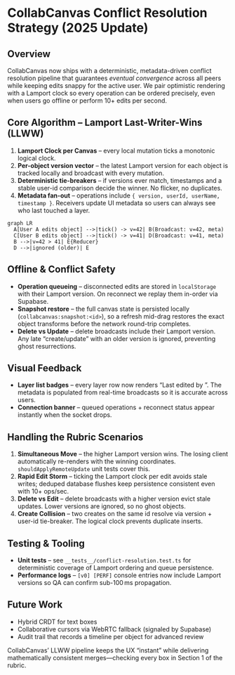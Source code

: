 # CollabCanvas Conflict Resolution Strategy (2025 Update)

## Overview
CollabCanvas now ships with a deterministic, metadata-driven conflict resolution pipeline that guarantees *eventual convergence* across all peers while keeping edits snappy for the active user. We pair optimistic rendering with a Lamport clock so every operation can be ordered precisely, even when users go offline or perform 10+ edits per second.

## Core Algorithm – Lamport Last-Writer-Wins (LLWW)

1. **Lamport Clock per Canvas** – every local mutation ticks a monotonic logical clock.
2. **Per-object version vector** – the latest Lamport version for each object is tracked locally and broadcast with every mutation.
3. **Deterministic tie-breakers** – if versions ever match, timestamps and a stable user-id comparison decide the winner. No flicker, no duplicates.
4. **Metadata fan-out** – operations include `{ version, userId, userName, timestamp }`. Receivers update UI metadata so users can always see who last touched a layer.

```mermaid
graph LR
  A[User A edits object] -->|tick() -> v=42| B(Broadcast: v=42, meta)
  C[User B edits object] -->|tick() -> v=41| D(Broadcast: v=41, meta)
  B -->|v=42 > 41| E{Reducer}
  D -->|ignored (older)| E
```

## Offline & Conflict Safety
- **Operation queueing** – disconnected edits are stored in `localStorage` with their Lamport version. On reconnect we replay them in-order via Supabase.
- **Snapshot restore** – the full canvas state is persisted locally (`collabcanvas:snapshot:<id>`), so a refresh mid-drag restores the exact object transforms before the network round-trip completes.
- **Delete vs Update** – delete broadcasts include their Lamport version. Any late “create/update” with an older version is ignored, preventing ghost resurrections.

## Visual Feedback
- **Layer list badges** – every layer row now renders “Last edited by <name>”. The metadata is populated from real-time broadcasts so it is accurate across users.
- **Connection banner** – queued operations + reconnect status appear instantly when the socket drops.

## Handling the Rubric Scenarios
1. **Simultaneous Move** – the higher Lamport version wins. The losing client automatically re-renders with the winning coordinates.<br/>`shouldApplyRemoteUpdate` unit tests cover this.
2. **Rapid Edit Storm** – ticking the Lamport clock per edit avoids stale writes; deduped database flushes keep persistence consistent even with 10+ ops/sec.
3. **Delete vs Edit** – delete broadcasts with a higher version evict stale updates. Lower versions are ignored, so no ghost objects.
4. **Create Collision** – two creates on the same id resolve via version + user-id tie-breaker. The logical clock prevents duplicate inserts.

## Testing & Tooling
- **Unit tests** – see `__tests__/conflict-resolution.test.ts` for deterministic coverage of Lamport ordering and queue persistence.
- **Performance logs** – `[v0] [PERF]` console entries now include Lamport versions so QA can confirm sub-100 ms propagation.

## Future Work
- Hybrid CRDT for text boxes
- Collaborative cursors via WebRTC fallback (signaled by Supabase)
- Audit trail that records a timeline per object for advanced review

CollabCanvas’ LLWW pipeline keeps the UX “instant” while delivering mathematically consistent merges—checking every box in Section 1 of the rubric.
